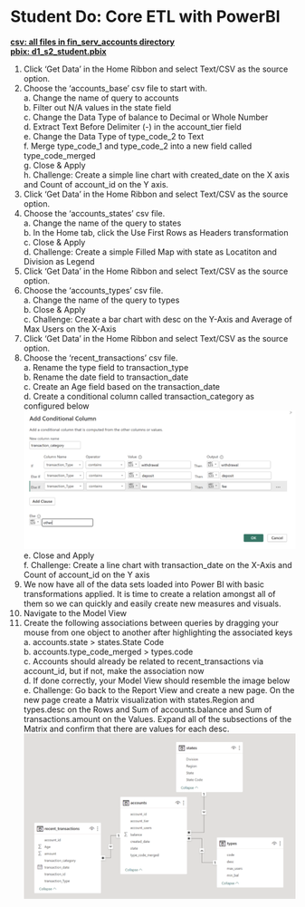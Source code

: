# Student Do: Core ETL with PowerBI

[**csv: all files in fin_serv_accounts directory**](https://github.com/dave-melillo/advanced_powerbi/tree/main/data/fin_serv_accounts)<br>[**pbix: d1_s2_student.pbix**](https://github.com/dave-melillo/advanced_powerbi/blob/main/pbix_files/d1_s2_student.pbix
)


1. Click ‘Get Data’ in the Home Ribbon and select Text/CSV as the source option. <br>
2. Choose the ‘accounts_base’ csv file to start with. <br>
    a. Change the name of query to accounts <br>
    b. Filter out N/A values in the state field <br>
    c. Change the Data Type of balance to Decimal or Whole Number <br>
    d. Extract Text Before Delimiter (-) in the account_tier field <br>
    e. Change the Data Type of type_code_2 to Text <br>
    f. Merge type_code_1 and type_code_2 into a new field called type_code_merged <br>
    g. Close & Apply <br>
    h. Challenge: Create a simple line chart with created_date on the X axis and Count of account_id on the Y axis. <br>
3. Click ‘Get Data’ in the Home Ribbon and select Text/CSV as the source option. <br>
4. Choose the ‘accounts_states’ csv file.<br>
    a. Change the name of the query to states<br>
    b. In the Home tab, click the Use First Rows as Headers transformation<br>
    c. Close & Apply<br>
    d. Challenge: Create a simple Filled Map with state as Locatiton and Division as Legend<br>
5. Click ‘Get Data’ in the Home Ribbon and select Text/CSV as the source option. <br>
6. Choose the ‘accounts_types’ csv file.<br>
    a. Change the name of the query to types<br>
    b. Close & Apply<br>
    c. Challenge: Create a bar chart with desc on the Y-Axis and Average of Max Users on the X-Axis<br>
7. Click ‘Get Data’ in the Home Ribbon and select Text/CSV as the source option. <br>
8. Choose the ‘recent_transactions’ csv file.<br>
    a. Rename the type field to transaction_type<br>
    b. Rename the date field to transaction_date<br>
    c. Create an Age field based on the transaction_date<br>
    d. Create a conditional column called transaction_category as configured below<br>
![Alt Text](https://github.com/dave-melillo/advanced_powerbi/blob/main/activities/d1_s2/images/conditional_col.png) <br>
    e. Close and Apply<br>
    f. Challenge: Create a line chart with transaction_date on the X-Axis and Count of account_id on the Y axis<br>
10. We now have all of the data sets loaded into Power BI with basic transformations applied. It is time to create a relation amongst all of them so we can quickly and easily create new measures and visuals. <br>
11. Navigate to the Model View<br>
12. Create the following associations between queries by dragging your mouse from one object to another after highlighting the associated keys<br>
    a. accounts.state > states.State Code<br>
    b. accounts.type_code_merged > types.code<br>
    c. Accounts should already be related to recent_transactions via account_id, but if not, make the association now<br>
    d. If done correctly, your Model View should resemble the image below<br>
    e.  Challenge: Go back to the Report View and create a new page. On the new page create a Matrix visualization with states.Region and types.desc on the Rows and Sum of           accounts.balance and Sum of transactions.amount on the Values. Expand all of the subsections of the Matrix and confirm that there are values for each desc. 
 ![Alt Text](https://github.com/dave-melillo/advanced_powerbi/blob/main/activities/d1_s2/images/data_model.png)
